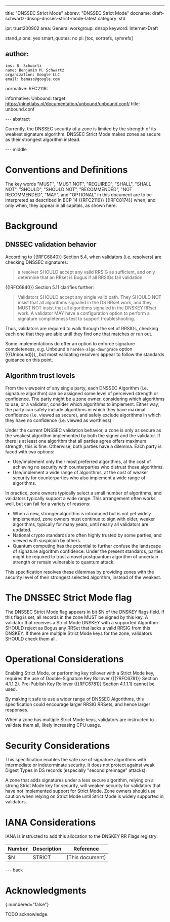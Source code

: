 ---
title: "DNSSEC Strict Mode"
abbrev: "DNSSEC Strict Mode"
docname: draft-schwartz-dnsop-dnssec-strict-mode-latest
category: std

ipr: trust200902
area: General
workgroup: dnsop
keyword: Internet-Draft

stand_alone: yes
smart_quotes: no
pi: [toc, sortrefs, symrefs]

author:
 -
    ins: B. Schwartz
    name: Benjamin M. Schwartz
    organization: Google LLC
    email: bemasc@google.com

normative:
  RFC2119:

informative:
  Unbound:
    target: https://nlnetlabs.nl/documentation/unbound/unbound.conf/
    title: unbound.conf



--- abstract

Currently, the DNSSEC security of a zone is limited by the strength of its weakest signature algorithm.  DNSSEC Strict Mode makes zones as secure as their strongest algorithm instead.

--- middle

# Conventions and Definitions

The key words "MUST", "MUST NOT", "REQUIRED", "SHALL", "SHALL NOT", "SHOULD",
"SHOULD NOT", "RECOMMENDED", "NOT RECOMMENDED", "MAY", and "OPTIONAL" in this
document are to be interpreted as described in BCP 14 {{RFC2119}} {{!RFC8174}}
when, and only when, they appear in all capitals, as shown here.

# Background 

## DNSSEC validation behavior

According to {{!RFC6840}} Section 5.4, when validators (i.e. resolvers) are checking DNSSEC signatures:

> a resolver SHOULD accept any valid RRSIG as sufficient, and only determine that an RRset is Bogus if all RRSIGs fail validation.

{{!RFC6840}} Section 5.11 clarifies further:

> Validators SHOULD accept any single valid path.  They SHOULD NOT insist that all algorithms signaled in the DS RRset work, and they MUST NOT insist that all algorithms signaled in the DNSKEY RRset work.  A validator MAY have a configuration option to perform a signature completeness test to support troubleshooting.

Thus, validators are required to walk through the set of RRSIGs, checking each one that they are able until they find one that matches or run out.

Some implementations do offer an option to enforce signature completeness, e.g. Unbound's `harden-algo-downgrade` option ({{Unbound}}),, but most validating resolvers appear to follow the standards guidance on this point.

## Algorithm trust levels

From the viewpoint of any single party, each DNSSEC Algorithm (i.e. signature algorithm) can be assigned some level of perceived strength or confidence.  The party might be a zone owner, considering which algorithms to use, or a validator, consider which algorithms to implement.  Either way, the party can safely include algorithms in which they have maximal confidence (i.e. viewed as secure), and safely exclude algorithms in which they have no confidence (i.e. viewed as worthless).

Under the current DNSSEC validation behavior, a zone is only as secure as the weakest algorithm implemented by both the signer and the validator.  If there is at least one algorithm that all parties agree offers maximum strength, this is fine.  Otherwise, both parties have a dilemma.  Each party is faced with two options:
* Use/implement only their most preferred algorithms, at the cost of achieving no security with counterparties who distrust those algorithms.
* Use/implement a wide range of algorithms, at the cost of weaker security for counterparties who also implement a wide range of algorithms.

In practice, zone owners typically select a small number of algorithms, and validators typically support a wide range.  This arrangement often works well, but can fail for a variety of reasons:
* When a new, stronger algorithm is introduced but is not yet widely implemented, zone owners must continue to sign with older, weaker algorithms, typically for many years, until nearly all validators are updated.
* National crypto standards are often highly trusted by some parties, and viewed with suspicion by others.
* Quantum computing has the potential to further confuse the landscape of signature algorithm confidence.  Under the present standards, parties might be required to trust a novel postquantum algorithm of uncertain strength or remain vulnerable to quantum attack.

This specification resolves these dilemmas by providing zones with the security level of their strongest selected algorithm, instead of the weakest.

# The DNSSEC Strict Mode flag

The DNSSEC Strict Mode flag appears in bit $N of the DNSKEY flags field.  If this flag is set, all records in the zone MUST be signed by this key.  A validator that receives a Strict Mode DNSKEY with a supported Algorithm SHOULD reject as Bogus any RRSet that lacks a valid RRSIG from this DNSKEY.  If there are multiple Strict Mode keys for the zone, validators SHOULD check them all.

# Operational Considerations

Enabling Strict Mode, or performing key rollover with a Strict Mode key, requires the use of Double-Signature Key Rollover ({{?RFC6781}} Section 4.1.1.2).  Pre-Publish Key Rollover ({{RFC6781}} Section 4.1.1.1) cannot be used.

By making it safe to use a wider range of DNSSEC Algorithms, this specification could encourage larger RRSIG RRSets, and hence larger responses.

When a zone has multiple Strict Mode keys, validators are instructed to validate them all, likely increasing CPU usage.

# Security Considerations

This specification enables the safe use of signature algorithms with intermediate or indeterminate security.  It does not protect against weak Digest Types in DS records (especially "second preimage" attacks).

A zone that adds signatures under a less secure algorithm, relying on a strong Strict Mode key for security, will weaken security for validators that have not implemented support for Strict Mode.  Zone owners should use caution when relying on Strict Mode until Strict Mode is widely supported in validators.

# IANA Considerations

IANA is instructed to add this allocation to the DNSKEY RR Flags registry:

| Number | Description | Reference       |
| ------ | ----------- | --------------- |
| $N     | STRICT      | (This document) |

--- back

# Acknowledgments
{:numbered="false"}

TODO acknowledge.
